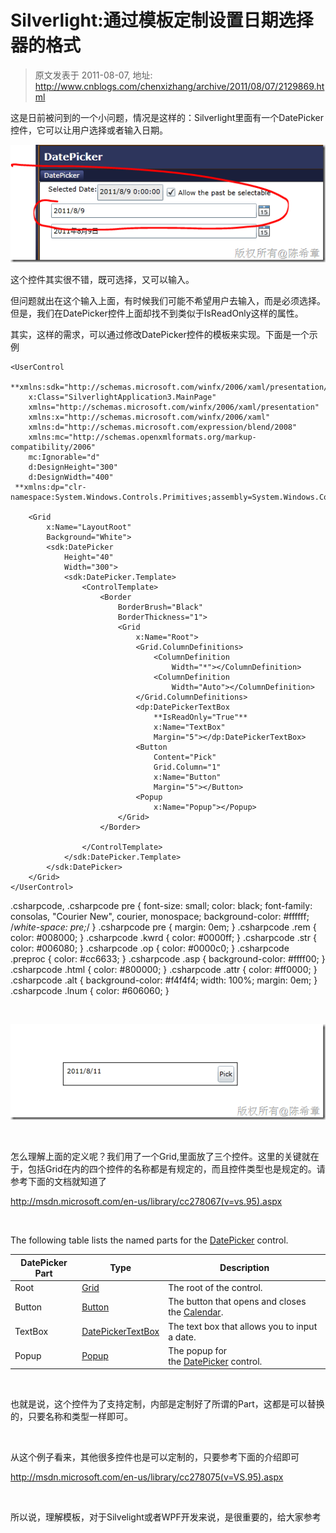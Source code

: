 # Silverlight:通过模板定制设置日期选择器的格式 
> 原文发表于 2011-08-07, 地址: http://www.cnblogs.com/chenxizhang/archive/2011/08/07/2129869.html 


这是日前被问到的一个小问题，情况是这样的：Silverlight里面有一个DatePicker控件，它可以让用户选择或者输入日期。

 [![image](./images/2129869-201108071117414074.png "image")](http://images.cnblogs.com/cnblogs_com/chenxizhang/201108/201108071117416092.png)

 这个控件其实很不错，既可选择，又可以输入。

 但问题就出在这个输入上面，有时候我们可能不希望用户去输入，而是必须选择。但是，我们在DatePicker控件上面却找不到类似于IsReadOnly这样的属性。

 其实，这样的需求，可以通过修改DatePicker控件的模板来实现。下面是一个示例


```
<UserControl
 **xmlns:sdk="http://schemas.microsoft.com/winfx/2006/xaml/presentation/sdk"**
    x:Class="SilverlightApplication3.MainPage"
    xmlns="http://schemas.microsoft.com/winfx/2006/xaml/presentation"
    xmlns:x="http://schemas.microsoft.com/winfx/2006/xaml"
    xmlns:d="http://schemas.microsoft.com/expression/blend/2008"
    xmlns:mc="http://schemas.openxmlformats.org/markup-compatibility/2006"
    mc:Ignorable="d"
    d:DesignHeight="300"
    d:DesignWidth="400"
 **xmlns:dp="clr-namespace:System.Windows.Controls.Primitives;assembly=System.Windows.Controls"**>

    <Grid
        x:Name="LayoutRoot"
        Background="White">
        <sdk:DatePicker
            Height="40"
            Width="300">
            <sdk:DatePicker.Template>
                <ControlTemplate>
                    <Border
                        BorderBrush="Black"
                        BorderThickness="1">
                        <Grid
                            x:Name="Root">
                            <Grid.ColumnDefinitions>
                                <ColumnDefinition
                                    Width="*"></ColumnDefinition>
                                <ColumnDefinition
                                    Width="Auto"></ColumnDefinition>
                            </Grid.ColumnDefinitions>
                            <dp:DatePickerTextBox
                                **IsReadOnly="True"**
                                x:Name="TextBox"
                                Margin="5"></dp:DatePickerTextBox>
                            <Button
                                Content="Pick"
                                Grid.Column="1"
                                x:Name="Button"
                                Margin="5"></Button>
                            <Popup
                                x:Name="Popup"></Popup>
                        </Grid>
                    </Border>

                </ControlTemplate>
            </sdk:DatePicker.Template>
        </sdk:DatePicker>
    </Grid>
</UserControl>

```

.csharpcode, .csharpcode pre
{
 font-size: small;
 color: black;
 font-family: consolas, "Courier New", courier, monospace;
 background-color: #ffffff;
 /*white-space: pre;*/
}
.csharpcode pre { margin: 0em; }
.csharpcode .rem { color: #008000; }
.csharpcode .kwrd { color: #0000ff; }
.csharpcode .str { color: #006080; }
.csharpcode .op { color: #0000c0; }
.csharpcode .preproc { color: #cc6633; }
.csharpcode .asp { background-color: #ffff00; }
.csharpcode .html { color: #800000; }
.csharpcode .attr { color: #ff0000; }
.csharpcode .alt 
{
 background-color: #f4f4f4;
 width: 100%;
 margin: 0em;
}
.csharpcode .lnum { color: #606060; }

 


[![image](./images/2129869-201108071117437846.png "image")](http://images.cnblogs.com/cnblogs_com/chenxizhang/201108/20110807111742420.png)


 


怎么理解上面的定义呢？我们用了一个Grid,里面放了三个控件。这里的关键就在于，包括Grid在内的四个控件的名称都是有规定的，而且控件类型也是规定的。请参考下面的文档就知道了


<http://msdn.microsoft.com/en-us/library/cc278067(v=vs.95).aspx>


 


The following table lists the named parts for the [DatePicker](http://msdn.microsoft.com/en-us/library/system.windows.controls.datepicker(v=vs.95).aspx) control.






| DatePicker Part | Type | Description |
| --- | --- | --- |
| Root | [Grid](http://msdn.microsoft.com/en-us/library/system.windows.controls.grid(v=vs.95).aspx) | The root of the control. |
| Button | [Button](http://msdn.microsoft.com/en-us/library/system.windows.controls.button(v=vs.95).aspx) | The button that opens and closes the [Calendar](http://msdn.microsoft.com/en-us/library/system.windows.controls.calendar(v=vs.95).aspx). |
| TextBox | [DatePickerTextBox](http://msdn.microsoft.com/en-us/library/system.windows.controls.primitives.datepickertextbox(v=vs.95).aspx) | The text box that allows you to input a date. |
| Popup | [Popup](http://msdn.microsoft.com/en-us/library/system.windows.controls.primitives.popup(v=vs.95).aspx) | The popup for the [DatePicker](http://msdn.microsoft.com/en-us/library/system.windows.controls.datepicker(v=vs.95).aspx) control. |


 


也就是说，这个控件为了支持定制，内部是定制好了所谓的Part，这都是可以替换的，只要名称和类型一样即可。


 


从这个例子看来，其他很多控件也是可以定制的，只要参考下面的介绍即可


<http://msdn.microsoft.com/en-us/library/cc278075(v=VS.95).aspx>


 


所以说，理解模板，对于Silvelight或者WPF开发来说，是很重要的，给大家参考

